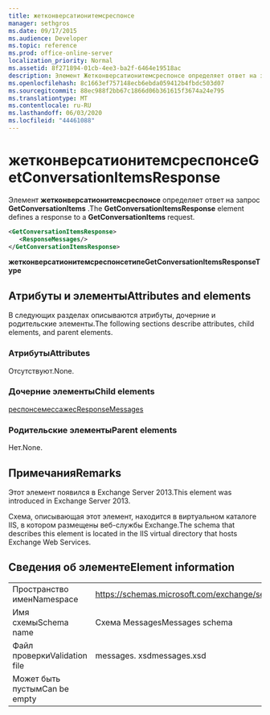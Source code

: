 ```yaml
---
title: жетконверсатионитемсреспонсе
manager: sethgros
ms.date: 09/17/2015
ms.audience: Developer
ms.topic: reference
ms.prod: office-online-server
localization_priority: Normal
ms.assetid: 8f271894-01cb-4ee3-ba2f-6464e19518ac
description: Элемент Жетконверсатионитемсреспонсе определяет ответ на запрос GetConversationItems.
ms.openlocfilehash: 8c1663ef757148ecb6ebda059412b4fbdc503d07
ms.sourcegitcommit: 88ec988f2bb67c1866d06b361615f3674a24e795
ms.translationtype: MT
ms.contentlocale: ru-RU
ms.lasthandoff: 06/03/2020
ms.locfileid: "44461088"
---
```

# <a name="getconversationitemsresponse"></a><span data-ttu-id="116a9-103">жетконверсатионитемсреспонсе</span><span class="sxs-lookup"><span data-stu-id="116a9-103">GetConversationItemsResponse</span></span>

<span data-ttu-id="116a9-104">Элемент **жетконверсатионитемсреспонсе** определяет ответ на запрос **GetConversationItems** .</span><span class="sxs-lookup"><span data-stu-id="116a9-104">The **GetConversationItemsResponse** element defines a response to a **GetConversationItems** request.</span></span> 
  
```XML
<GetConversationItemsResponse>
   <ResponseMessages/>
</GetConversationItemsResponse>
```

 <span data-ttu-id="116a9-105">**жетконверсатионитемсреспонсетипе**</span><span class="sxs-lookup"><span data-stu-id="116a9-105">**GetConversationItemsResponseType**</span></span>
## <a name="attributes-and-elements"></a><span data-ttu-id="116a9-106">Атрибуты и элементы</span><span class="sxs-lookup"><span data-stu-id="116a9-106">Attributes and elements</span></span>

<span data-ttu-id="116a9-107">В следующих разделах описываются атрибуты, дочерние и родительские элементы.</span><span class="sxs-lookup"><span data-stu-id="116a9-107">The following sections describe attributes, child elements, and parent elements.</span></span>
  
### <a name="attributes"></a><span data-ttu-id="116a9-108">Атрибуты</span><span class="sxs-lookup"><span data-stu-id="116a9-108">Attributes</span></span>

<span data-ttu-id="116a9-109">Отсутствуют.</span><span class="sxs-lookup"><span data-stu-id="116a9-109">None.</span></span>
  
### <a name="child-elements"></a><span data-ttu-id="116a9-110">Дочерние элементы</span><span class="sxs-lookup"><span data-stu-id="116a9-110">Child elements</span></span>

[<span data-ttu-id="116a9-111">респонсемессажес</span><span class="sxs-lookup"><span data-stu-id="116a9-111">ResponseMessages</span></span>](responsemessages.md)
  
### <a name="parent-elements"></a><span data-ttu-id="116a9-112">Родительские элементы</span><span class="sxs-lookup"><span data-stu-id="116a9-112">Parent elements</span></span>

<span data-ttu-id="116a9-113">Нет.</span><span class="sxs-lookup"><span data-stu-id="116a9-113">None.</span></span>
  
## <a name="remarks"></a><span data-ttu-id="116a9-114">Примечания</span><span class="sxs-lookup"><span data-stu-id="116a9-114">Remarks</span></span>

<span data-ttu-id="116a9-115">Этот элемент появился в Exchange Server 2013.</span><span class="sxs-lookup"><span data-stu-id="116a9-115">This element was introduced in Exchange Server 2013.</span></span>
  
<span data-ttu-id="116a9-116">Схема, описывающая этот элемент, находится в виртуальном каталоге IIS, в котором размещены веб-службы Exchange.</span><span class="sxs-lookup"><span data-stu-id="116a9-116">The schema that describes this element is located in the IIS virtual directory that hosts Exchange Web Services.</span></span>
  
## <a name="element-information"></a><span data-ttu-id="116a9-117">Сведения об элементе</span><span class="sxs-lookup"><span data-stu-id="116a9-117">Element information</span></span>

|||
|:-----|:-----|
|<span data-ttu-id="116a9-118">Пространство имен</span><span class="sxs-lookup"><span data-stu-id="116a9-118">Namespace</span></span>  <br/> |https://schemas.microsoft.com/exchange/services/2006/messages  <br/> |
|<span data-ttu-id="116a9-119">Имя схемы</span><span class="sxs-lookup"><span data-stu-id="116a9-119">Schema name</span></span>  <br/> |<span data-ttu-id="116a9-120">Схема Messages</span><span class="sxs-lookup"><span data-stu-id="116a9-120">Messages schema</span></span>  <br/> |
|<span data-ttu-id="116a9-121">Файл проверки</span><span class="sxs-lookup"><span data-stu-id="116a9-121">Validation file</span></span>  <br/> |<span data-ttu-id="116a9-122">messages. xsd</span><span class="sxs-lookup"><span data-stu-id="116a9-122">messages.xsd</span></span>  <br/> |
|<span data-ttu-id="116a9-123">Может быть пустым</span><span class="sxs-lookup"><span data-stu-id="116a9-123">Can be empty</span></span>  <br/> ||
   

